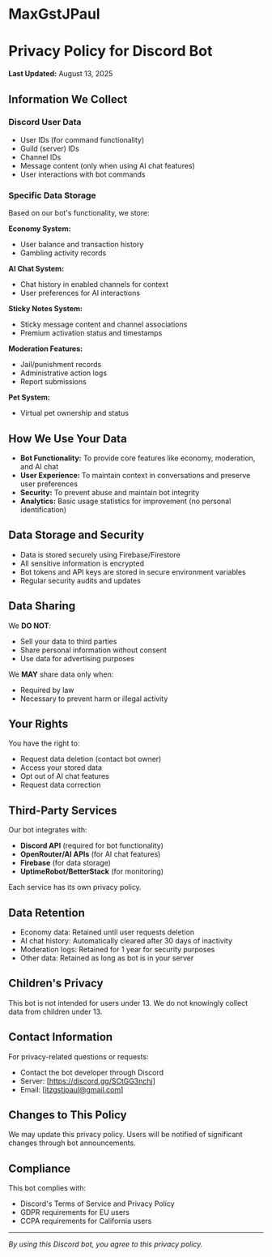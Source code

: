 # MaxGstJPaul

# Privacy Policy for Discord Bot

**Last Updated:** August 13, 2025

## Information We Collect

### Discord User Data
- User IDs (for command functionality)
- Guild (server) IDs
- Channel IDs
- Message content (only when using AI chat features)
- User interactions with bot commands

### Specific Data Storage
Based on our bot's functionality, we store:

**Economy System:**
- User balance and transaction history
- Gambling activity records

**AI Chat System:**
- Chat history in enabled channels for context
- User preferences for AI interactions

**Sticky Notes System:**
- Sticky message content and channel associations
- Premium activation status and timestamps

**Moderation Features:**
- Jail/punishment records
- Administrative action logs
- Report submissions

**Pet System:**
- Virtual pet ownership and status

## How We Use Your Data

- **Bot Functionality:** To provide core features like economy, moderation, and AI chat
- **User Experience:** To maintain context in conversations and preserve user preferences
- **Security:** To prevent abuse and maintain bot integrity
- **Analytics:** Basic usage statistics for improvement (no personal identification)

## Data Storage and Security

- Data is stored securely using Firebase/Firestore
- All sensitive information is encrypted
- Bot tokens and API keys are stored in secure environment variables
- Regular security audits and updates

## Data Sharing

We **DO NOT**:
- Sell your data to third parties
- Share personal information without consent
- Use data for advertising purposes

We **MAY** share data only when:
- Required by law
- Necessary to prevent harm or illegal activity

## Your Rights

You have the right to:
- Request data deletion (contact bot owner)
- Access your stored data
- Opt out of AI chat features
- Request data correction

## Third-Party Services

Our bot integrates with:
- **Discord API** (required for bot functionality)
- **OpenRouter/AI APIs** (for AI chat features)
- **Firebase** (for data storage)
- **UptimeRobot/BetterStack** (for monitoring)

Each service has its own privacy policy.

## Data Retention

- Economy data: Retained until user requests deletion
- AI chat history: Automatically cleared after 30 days of inactivity
- Moderation logs: Retained for 1 year for security purposes
- Other data: Retained as long as bot is in your server

## Children's Privacy

This bot is not intended for users under 13. We do not knowingly collect data from children under 13.

## Contact Information

For privacy-related questions or requests:
- Contact the bot developer through Discord
- Server: [https://discord.gg/SCtGG3nchj]
- Email: [itzgstjpaul@gmail.com]

## Changes to This Policy

We may update this privacy policy. Users will be notified of significant changes through bot announcements.

## Compliance

This bot complies with:
- Discord's Terms of Service and Privacy Policy
- GDPR requirements for EU users
- CCPA requirements for California users

---

*By using this Discord bot, you agree to this privacy policy.*

